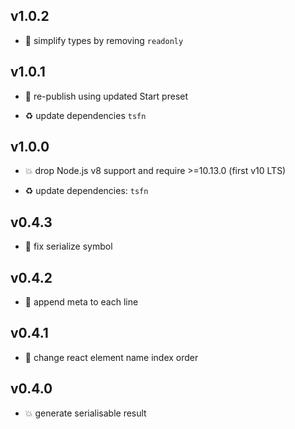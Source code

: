 ## v1.0.2

* 🐞 simplify types by removing `readonly`

## v1.0.1

* 🐞 re-publish using updated Start preset

* ♻️ update dependencies `tsfn`

## v1.0.0

* 💥 drop Node.js v8 support and require >=10.13.0 (first v10 LTS)

* ♻️ update dependencies: `tsfn`

## v0.4.3

* 🐞 fix serialize symbol

## v0.4.2

* 🐞 append meta to each line

## v0.4.1

* 🐞 change react element name index order

## v0.4.0

* 💥 generate serialisable result
